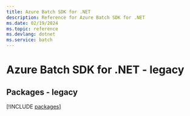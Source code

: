 ```yaml
---
title: Azure Batch SDK for .NET
description: Reference for Azure Batch SDK for .NET
ms.date: 02/19/2024
ms.topic: reference
ms.devlang: dotnet
ms.service: batch
---
```

# Azure Batch SDK for .NET - legacy
## Packages - legacy
[!INCLUDE [packages](batch-index.md)]